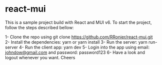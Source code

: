 # react-mui
This is a sample project build with React and MUI v6.
To start the project, follow the steps described bellow:

1- Clone the repo using git clone https://github.com/RRonier/react-mui.git
2- Install the dependencies: yarn or yarn install
3- Run the server: yarn run-server
4- Run the client app: yarn dev
5- Login into the app using email: johndow@gmail.com and password: password123
6- Have a look and logout whenever you want.
Cheers
